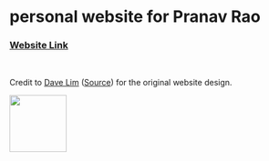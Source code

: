 # personal website for Pranav Rao

### [Website Link](https://pvrao2.github.io/)
<br>

Credit to [Dave Lim](https://dlimiter.net) ([Source](https://github.com/dlimiter/dlimiter.github.io)) for the original website design. 

<img src="{{site.url}}/_img/SVD.png" alt="" style="height: 100px; width:100px;"/>
